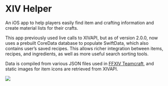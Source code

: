 # XIV Helper
An iOS app to help players easily find item and crafting information and create material lists for their crafts.

This app previously used live calls to XIVAPI, but as of version 2.0.0, now uses a prebuilt CoreData database to populate SwiftData, which also contains user’s saved recipes. This allows richer integration between items, recipes, and ingredients, as well as more useful search sorting tools.

Data is compiled from various JSON files used in [FFXIV Teamcraft](https://github.com/ffxiv-teamcraft/ffxiv-teamcraft), and static images for item icons are retrieved from XIVAPI.

[<img src="https://github.com/dzhared/xiv-helper/assets/25894006/0d24432d-f03a-4621-b402-33794a6cac97">](http://google.com.au/)
